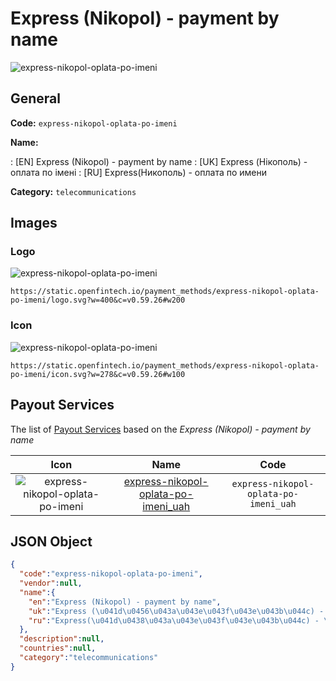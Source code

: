 
# Express (Nikopol) - payment by name 
![express-nikopol-oplata-po-imeni](https://static.openfintech.io/payment_methods/express-nikopol-oplata-po-imeni/logo.svg?w=400&c=v0.59.26#w200)  

## General 
**Code:** `express-nikopol-oplata-po-imeni` 
 
**Name:** 
 
:	[EN] Express (Nikopol) - payment by name 
:	[UK] Express (Нікополь) - оплата по імені 
:	[RU] Express(Никополь) - оплата по имени 
 
**Category:** `telecommunications` 
 

## Images 

### Logo 
![express-nikopol-oplata-po-imeni](https://static.openfintech.io/payment_methods/express-nikopol-oplata-po-imeni/logo.svg?w=400&c=v0.59.26#w200)  

```
https://static.openfintech.io/payment_methods/express-nikopol-oplata-po-imeni/logo.svg?w=400&c=v0.59.26#w200
```  

### Icon 
![express-nikopol-oplata-po-imeni](https://static.openfintech.io/payment_methods/express-nikopol-oplata-po-imeni/icon.svg?w=278&c=v0.59.26#w100)  

```
https://static.openfintech.io/payment_methods/express-nikopol-oplata-po-imeni/icon.svg?w=278&c=v0.59.26#w100
```  

## Payout Services 
 
The list of [Payout Services](/payout-services/) based on the _Express (Nikopol) - payment by name_ 

|Icon|Name|Code| 
|:---:|:---:|:---:| 
|![express-nikopol-oplata-po-imeni](https://static.openfintech.io/payout_methods/express-nikopol-oplata-po-imeni/icon.svg?w=278&c=v0.59.26#w40) |[express-nikopol-oplata-po-imeni_uah](/payout-services/express-nikopol-oplata-po-imeni_uah/)|`express-nikopol-oplata-po-imeni_uah`| 
 

## JSON Object 

```json
{
  "code":"express-nikopol-oplata-po-imeni",
  "vendor":null,
  "name":{
    "en":"Express (Nikopol) - payment by name",
    "uk":"Express (\u041d\u0456\u043a\u043e\u043f\u043e\u043b\u044c) - \u043e\u043f\u043b\u0430\u0442\u0430 \u043f\u043e \u0456\u043c\u0435\u043d\u0456",
    "ru":"Express(\u041d\u0438\u043a\u043e\u043f\u043e\u043b\u044c) - \u043e\u043f\u043b\u0430\u0442\u0430 \u043f\u043e \u0438\u043c\u0435\u043d\u0438"
  },
  "description":null,
  "countries":null,
  "category":"telecommunications"
}
```  
